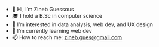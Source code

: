 - 👋 Hi, I’m Zineb Guessous
- 🎓 I hold a B.Sc in computer science
- 👀 I’m interested in data analysis, web dev, and UX design
- 🌱 I’m currently learning web dev
- 📫 How to reach me: zineb.gues@gmail.com

<!---
zguessous/zguessous is a ✨ special ✨ repository because its `README.md` (this file) appears on your GitHub profile.
You can click the Preview link to take a look at your changes.
--->

